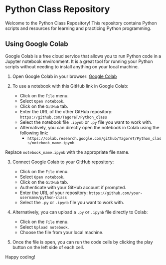 # Python Class Repository

Welcome to the Python Class Repository! This repository contains Python scripts and resources for learning and practicing Python programming.

## Using Google Colab

Google Colab is a free cloud service that allows you to run Python code in a Jupyter notebook environment. It is a great tool for running your Python scripts without needing to install anything on your local machine.

1. Open Google Colab in your browser: [Google Colab](https://colab.research.google.com/)

2. To use a notebook with this GitHub link in Google Colab:
    - Click on the `File` menu.
    - Select `Open notebook`.
    - Click on the `GitHub` tab.
    - Enter the URL of the other GitHub repository: `https://github.com/TagoreT/Python_class`
    - Select the notebook file `.ipynb` or `.py` file you want to work with.
    - Alternatively, you can directly open the notebook in Colab using the following link:
      - `https://colab.research.google.com/github/TagoreT/Python_class/notebook_name.ipynb`

Replace `notebook_name.ipynb` with the appropriate file name.

3. Connect Google Colab to your GitHub repository:
    - Click on the `File` menu.
    - Select `Open notebook`.
    - Click on the `GitHub` tab.
    - Authenticate with your GitHub account if prompted.
    - Enter the URL of your repository: `https://github.com/your-username/python-class`
    - Select the `.py` or `.ipynb` file you want to work with.

4. Alternatively, you can upload a `.py` or `.ipynb` file directly to Colab:
    - Click on the `File` menu.
    - Select `Upload notebook`.
    - Choose the file from your local machine.

5. Once the file is open, you can run the code cells by clicking the play button on the left side of each cell.

Happy coding!
